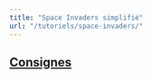 ```yaml
---
title: "Space Invaders simplifié"
url: "/tutoriels/space-invaders/"
---
```


## [Consignes](tutoriels/space-invaders/consignes.md)